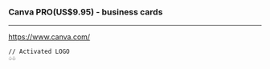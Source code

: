 ### Canva PRO(US$9.95) - business cards
---
https://www.canva.com/



```
// Activated LOGO
♤♧


```

```
```

```
```


